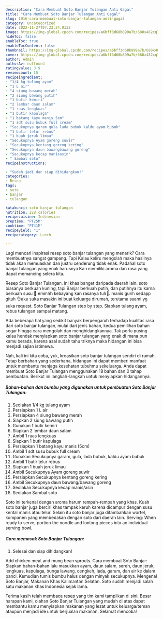 ```yaml
---
description: "Cara Membuat Soto Banjar Tulangan Anti Gagal"
title: "Cara Membuat Soto Banjar Tulangan Anti Gagal"
slug: 1916-cara-membuat-soto-banjar-tulangan-anti-gagal
category: Uncategorized
date: 2022-11-27T07:23:24.013Z
image: https://img-global.cpcdn.com/recipes/a6bff3d68b899a7b/680x482cq70/soto-banjar-tulangan-foto-resep-utama.jpg
hideToc: false
enableToc: true
enableTocContent: false
thumbnail: https://img-global.cpcdn.com/recipes/a6bff3d68b899a7b/680x482cq70/soto-banjar-tulangan-foto-resep-utama.jpg
cover: https://img-global.cpcdn.com/recipes/a6bff3d68b899a7b/680x482cq70/soto-banjar-tulangan-foto-resep-utama.jpg
author: Admin
authorAv: notfound
ratingvalue: 3.9
reviewcount: 15
recipeingredient:
- "1/4 kg tulang ayam"
- "1 L air"
- "4 siung bawang merah"
- "2 siung bawang putih"
- "1 butir kemiri"
- "2 lembar daun salam"
- "1 ruas lengkuas"
- "1 butir kapulaga"
- "1 batang kayu manis 5cm"
- "1 sdt susu bubuk full cream"
- "Secukupnya garam gula lada bubuk kaldu ayam bubuk"
- "1 butir telur rebus"
- "1 buah jeruk limau"
- "Secukupnya Ayam goreng suwir"
- "Secukupnya kentang goreng kering"
- "Secukupnya daun bawangbawang goreng"
- "Secukupnya kecap manisasin"
- " Sambal soto"
recipeinstructions:

- "Sudah jadi dan siap dihidangkan!"
categories:
- Resep
tags:
- soto
- banjar
- tulangan

katakunci: soto banjar tulangan 
nutrition: 228 calories
recipecuisine: Indonesian
preptime: "PT25M"
cooktime: "PT41M"
recipeyield: "1"
recipecategory: Lunch

---
```



Lagi mencari inspirasi resep soto banjar tulangan yang menarik? Cara membuatnya sangat gampang. Tapi Kalau keliru mengolah maka hasilnya tidak akan memuaskan dan justru cenderung tidak enak. Padahal soto banjar tulangan yang enak harusnya Kan memiliki aroma dan rasa yang dapat memancing selera kita.


Resep Soto Banjar Tulangan. ini khas banget daripada daerah lain. soto biasanya berkuah kuning, tapi Banjar berkuah putih, dan putihnya itu karna berkuah susu 🤤 emmhh kebayang kan rasanya tuh🤩. manis gurih sedapp gituh 👌aku suka masakin ini buat keluarga dirumah, terutama suami yg suka request. Soto Banjar Tulangan step by step. Siapkan tulang ayam, rebus tulangan sampai matang.

Ada beberapa hal yang sedikit banyak berpengaruh terhadap kualitas rasa dari soto banjar tulangan, mulai dari jenis bahan, kedua pemilihan bahan segar hingga cara mengolah dan menghidangkannya. Tak perlu pusing kalau hendak menyiapkan soto banjar tulangan yang enak di mana pun kamu berada, karena asal sudah tahu triknya maka hidangan ini bisa menjadi sajian istimewa.


Nah, kali ini kita coba, yuk, kreasikan soto banjar tulangan sendiri di rumah. Tetap berbahan yang sederhana, hidangan ini dapat memberi manfaat untuk membantu menjaga kesehatan tubuhmu sekeluarga. Anda dapat membuat Soto Banjar Tulangan menggunakan 18 bahan dan 0 tahap pembuatan. Berikut ini langkah-langkah untuk menyiapkan hidangannya.

<!--inarticleads1-->

##### Bahan-bahan dan bumbu yang digunakan untuk pembuatan Soto Banjar Tulangan:

1. Sediakan 1/4 kg tulang ayam
1. Persiapkan 1 L air
1. Persiapkan 4 siung bawang merah
1. Siapkan 2 siung bawang putih
1. Gunakan 1 butir kemiri
1. Siapkan 2 lembar daun salam
1. Ambil 1 ruas lengkuas
1. Siapkan 1 butir kapulaga
1. Persiapkan 1 batang kayu manis (5cm)
1. Ambil 1 sdt susu bubuk full cream
1. Gunakan Secukupnya garam, gula, lada bubuk, kaldu ayam bubuk
1. Ambil 1 butir telur rebus
1. Siapkan 1 buah jeruk limau
1. Ambil Secukupnya Ayam goreng suwir
1. Persiapkan Secukupnya kentang goreng kering
1. Ambil Secukupnya daun bawang/bawang goreng
1. Sediakan Secukupnya kecap manis/asin
1. Sediakan  Sambal soto


Soto ini terkenal dengan aroma harum rempah-rempah yang khas. Kuah soto banjar juga berciri khas tampak keruh karena dicampur dengan susu kental manis atau telur. Selain itu soto banjar juga ditambahkan wortel, komponen yang membedakan dengan soto dari daerah lain. Serving: When ready to serve, portion the noodle and lontong pieces into an individual serving bowl. 

<!--inarticleads2-->

##### Cara memasak Soto Banjar Tulangan:


1. Selesai dan siap dihidangkan!

Add chicken meat and mung bean sprouts. Cara membuat Soto Banjar: Siapkan bahan-bahan lalu masukkan ayam, daun salam, sereh, daun jeruk, lengkuas, kapulaga, bunga lawang, cengkeh, lada, garam, dan air ke dalam panci. Kemudian tumis bumbu halus dengan minyak secukupnya. Mengenal Soto Banjar, Makanan Khas Kalimantan Selatan. Soto sudah menjadi salah satu makanan khas Indonesia sejak lama. 

Terima kasih telah membaca resep yang tim kami tampilkan di sini. Besar harapan kami, olahan Soto Banjar Tulangan yang mudah di atas dapat membantu kamu menyiapkan makanan yang lezat untuk keluarga/teman ataupun menjadi ide untuk berjualan makanan. Selamat mencoba!
